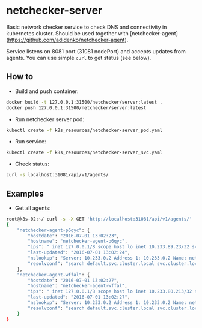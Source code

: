 netchecker-server
=================

Basic network checker service to check DNS and connectivity in kubernetes
cluster. Should be used together with [netchecker-agent]
(https://github.com/adidenko/netchecker-agent).

Service listens on 8081 port (31081 nodePort) and accepts updates from agents.
You can use simple `curl` to get status (see below).

How to
------
* Build and push container:

```bash
docker build -t 127.0.0.1:31500/netchecker/server:latest .
docker push 127.0.0.1:31500/netchecker/server:latest
```

* Run netchecker server pod:

```bash
kubectl create -f k8s_resources/netchecker-server_pod.yaml
```

* Run service:

```bash
kubectl create -f k8s_resources/netchecker-server_svc.yaml
```

* Check status:

```bash
curl -s localhost:31081/api/v1/agents/
```

Examples
--------

* Get all agents:

```bash
root@k8s-02:~/ curl -s -X GET 'http://localhost:31081/api/v1/agents/' | python -mjson.tool
{
    "netchecker-agent-p6qyc": {
        "hostdate": "2016-07-01 13:02:23",
        "hostname": "netchecker-agent-p6qyc",
        "ips": " inet 127.0.0.1/8 scope host lo inet 10.233.89.23/32 scope global eth0",
        "last-updated": "2016-07-01 13:02:24",
        "nslookup": "Server: 10.233.0.2 Address 1: 10.233.0.2 Name: netchecker-service Address 1: 10.233.9.153",
        "resolvconf": "search default.svc.cluster.local svc.cluster.local cluster.local default.svc.cluster.local svc.cluster.local cluster.local nameserver 10.233.0.2 options attempts:2 options ndots:5"
    },
    "netchecker-agent-wffal": {
        "hostdate": "2016-07-01 13:02:27",
        "hostname": "netchecker-agent-wffal",
        "ips": " inet 127.0.0.1/8 scope host lo inet 10.233.80.213/32 scope global eth0",
        "last-updated": "2016-07-01 13:02:27",
        "nslookup": "Server: 10.233.0.2 Address 1: 10.233.0.2 Name: netchecker-service Address 1: 10.233.9.153",
        "resolvconf": "search default.svc.cluster.local svc.cluster.local cluster.local default.svc.cluster.local svc.cluster.local cluster.local nameserver 10.233.0.2 options attempts:2 options ndots:5"
    }
}
```

